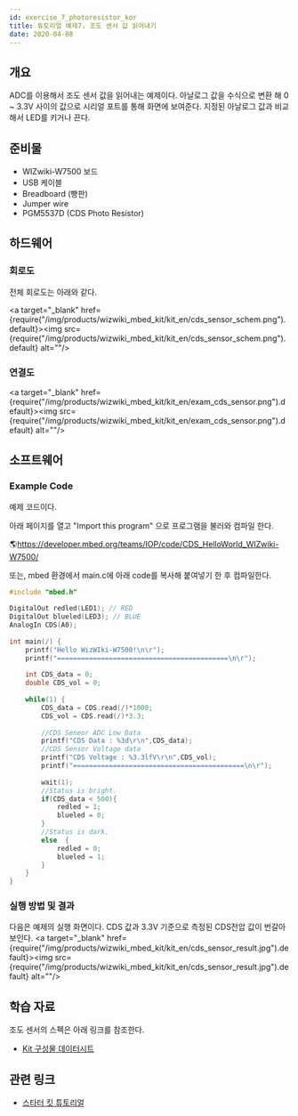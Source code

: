```yaml
---
id: exercise_7_photoresistor_kor
title: 튜토리얼 예제7. 조도 센서 값 읽어내기
date: 2020-04-08
---
```


## 개요

ADC를 이용해서 조도 센서 값을 읽어내는 예제이다. 아날로그 값을 수식으로 변환 해 0 \~ 3.3V 사이의 값으로 시리얼
포트를 통해 화면에 보여준다. 지정된 아날로그 값과 비교해서 LED를 키거나 끈다.

## 준비물

  - WIZwiki-W7500 보드
  - USB 케이블
  - Breadboard (빵판)
  - Jumper wire
  - PGM5537D (CDS Photo Resistor)

## 하드웨어

### 회로도

전체 회로도는 아래와 같다.

<a target="_blank" href={require("/img/products/wizwiki_mbed_kit/kit_en/cds_sensor_schem.png").default}><img src={require("/img/products/wizwiki_mbed_kit/kit_en/cds_sensor_schem.png").default} alt=""/></a>

### 연결도

<a target="_blank" href={require("/img/products/wizwiki_mbed_kit/kit_en/exam_cds_sensor.png").default}><img src={require("/img/products/wizwiki_mbed_kit/kit_en/exam_cds_sensor.png").default} alt=""/></a>

## 소프트웨어

### Example Code

예제 코드이다.

아래 페이지를 열고 "Import this program" 으로 프로그램을 불러와 컴파일 한다.

🌎<https://developer.mbed.org/teams/IOP/code/CDS_HelloWorld_WIZwiki-W7500/>

또는, mbed 환경에서 main.c에 아래 code를 복사해 붙여넣기 한 후 컴파일한다.

``` c
#include "mbed.h"
 
DigitalOut redled(LED1); // RED
DigitalOut blueled(LED3); // BLUE
AnalogIn CDS(A0);
 
int main(/) {
    printf("Hello WizWIki-W7500!\n\r");
    printf("===========================================\n\r");
    
    int CDS_data = 0;
    double CDS_vol = 0;
    
    while(1) {
        CDS_data = CDS.read(/)*1000;
        CDS_vol = CDS.read(/)*3.3;
        
        //CDS Seneor ADC Low Data
        printf("CDS Data : %3d\r\n",CDS_data);      
        //CDS Sensor Voltage data
        printf("CDS Voltage : %3.3lfV\r\n",CDS_vol);
        printf("===========================================\n\r");
        
        wait(1);     
        //Status is bright.
        if(CDS_data < 500){
            redled = 1;
            blueled = 0;
        }
        //Status is dark.
        else  {
            redled = 0;
            blueled = 1;
        }
    }
}
```


### 실행 방법 및 결과

다음은 예제의 실행 화면이다. CDS 값과 3.3V 기준으로 측정된 CDS전압 값이 번갈아 보인다.
<a target="_blank" href={require("/img/products/wizwiki_mbed_kit/kit_en/cds_sensor_result.jpg").default}><img src={require("/img/products/wizwiki_mbed_kit/kit_en/cds_sensor_result.jpg").default} alt=""/></a>

## 학습 자료

조도 센서의 스펙은 아래 링크를 참조한다.


  * [ Kit 구성물 데이터시트](kit_parts_datasheet_kor)


## 관련 링크

   * [스타터 킷 튜토리얼](tutorial_kor)
